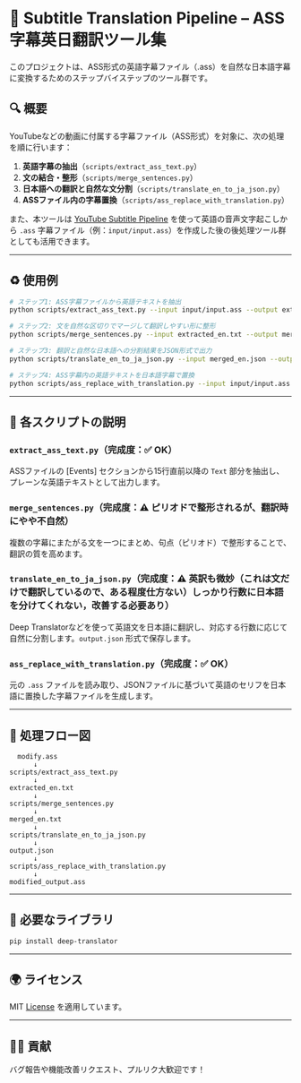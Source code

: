 # 🎥 Subtitle Translation Pipeline – ASS字幕英日翻訳ツール集

このプロジェクトは、ASS形式の英語字幕ファイル（.ass）を自然な日本語字幕に変換するためのステップバイステップのツール群です。

## 🔍 概要

YouTubeなどの動画に付属する字幕ファイル（ASS形式）を対象に、次の処理を順に行います：

1. **英語字幕の抽出**（`scripts/extract_ass_text.py`）
2. **文の結合・整形**（`scripts/merge_sentences.py`）
3. **日本語への翻訳と自然な文分割**（`scripts/translate_en_to_ja_json.py`）
4. **ASSファイル内の字幕置換**（`scripts/ass_replace_with_translation.py`）

また、本ツールは [YouTube Subtitle Pipeline](http://github.com/ty70/youtube-subtitle-pipeline.git) を使って英語の音声文字起こしから `.ass` 字幕ファイル（例：`input/input.ass`）を作成した後の後処理ツール群としても活用できます。

---

## ♻️ 使用例

```bash
# ステップ1: ASS字幕ファイルから英語テキストを抽出
python scripts/extract_ass_text.py --input input/input.ass --output extracted_en.txt

# ステップ2: 文を自然な区切りでマージして翻訳しやすい形に整形
python scripts/merge_sentences.py --input extracted_en.txt --output merged_en.json

# ステップ3: 翻訳と自然な日本語への分割結果をJSON形式で出力
python scripts/translate_en_to_ja_json.py --input merged_en.json --output output.json

# ステップ4: ASS字幕内の英語テキストを日本語字幕で置換
python scripts/ass_replace_with_translation.py --input input/input.ass --json output.json --output modified_output.ass
```

---

## 🔧 各スクリプトの説明

### `extract_ass_text.py`（完成度：✅ OK）
ASSファイルの [Events] セクションから15行直前以降の `Text` 部分を抽出し、プレーンな英語テキストとして出力します。

### `merge_sentences.py`（完成度：⚠️ ピリオドで整形されるが、翻訳時にやや不自然）
複数の字幕にまたがる文を一つにまとめ、句点（ピリオド）で整形することで、翻訳の質を高めます。

### `translate_en_to_ja_json.py`（完成度：⚠️ 英訳も微妙（これは文だけで翻訳しているので、ある程度仕方ない）しっかり行数に日本語を分けてくれない，改善する必要あり）
Deep Translatorなどを使って英語文を日本語に翻訳し、対応する行数に応じて自然に分割します。`output.json` 形式で保存します。

### `ass_replace_with_translation.py`（完成度：✅ OK）
元の `.ass` ファイルを読み取り、JSONファイルに基づいて英語のセリフを日本語に置換した字幕ファイルを生成します。

---

## 🧽 処理フロー図

```
  modify.ass
      ↓
scripts/extract_ass_text.py
      ↓
extracted_en.txt
      ↓
scripts/merge_sentences.py
      ↓
merged_en.txt
      ↓
scripts/translate_en_to_ja_json.py
      ↓
output.json
      ↓
scripts/ass_replace_with_translation.py
      ↓
modified_output.ass
```

---

## 🚀 必要なライブラリ

```bash
pip install deep-translator
```

---

## 🌍 ライセンス

MIT [License](./LICENSE) を適用しています。

---

## 🙇‍♂️ 貢献

バグ報告や機能改善リクエスト、プルリク大歓迎です！

